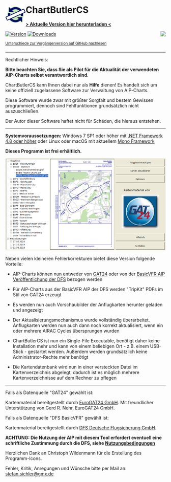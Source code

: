 # ChartButlerCS [<img src="./ChartButlerCS/Icon1.png" width="64" height="64" align="left" />](https://stsichler.github.io/ChartButlerCS/)

[**> Aktuelle Version hier herunterladen <**](https://github.com/stsichler/ChartButlerCS/releases/latest/download/ChartButlerCS.zip)

[![Version](https://img.shields.io/github/v/release/stsichler/ChartButlerCS?label=version&style=for-the-badge)](https://github.com/stsichler/ChartButlerCS/releases/latest/download/ChartButlerCS.zip) [![Downloads](https://img.shields.io/github/downloads/stsichler/ChartButlerCS/latest/total?label=Downloads&style=for-the-badge)](https://github.com/stsichler/ChartButlerCS/releases/latest/download/ChartButlerCS.zip)
[<img src="https://www.paypalobjects.com/de_DE/DE/i/btn/btn_donate_LG.gif" align="right" />](https://www.paypal.com/donate/?hosted_button_id=3QJRLMM3CAWKS)

<sup>[Unterschiede zur Vorgängerversion auf GitHub nachlesen](https://github.com/stsichler/ChartButlerCS/releases)</sup>

---
Rechtlicher Hinweis: 

**Bitte beachten Sie, dass Sie als Pilot für die Aktualität der verwendeten AIP-Charts selbst verantwortlich sind.**

ChartButlerCS kann Ihnen dabei nur als **Hilfe** dienen! Es handelt sich um keine offiziell zugelassene Software zur Verwaltung von AIP-Charts.

Diese Software wurde zwar mit größter Sorgfalt und bestem Gewissen programmiert, dennoch sind Fehlfunktionen grundsätzlich nicht auszuschließen.

Der Autor dieser Software haftet nicht für Schäden, die hieraus entstehen. 

---
**Systemvoraussetzungen:** Windows 7 SP1 oder höher mit [.NET Framework 4.8 oder höher](https://dotnet.microsoft.com/download/dotnet-framework) oder Linux oder macOS mit aktuellem [Mono Framework](https://www.mono-project.com/)

**Dieses Programm ist frei erhältlich.**

![Screenshot](https://github.com/stsichler/ChartButlerCS/raw/master/Screenshot.png)

Neben vielen kleineren Fehlerkorrekturen bietet diese Version folgende Vorteile:

- AIP-Charts können nun entweder von [GAT24](https://www.gat24.de/) oder von der [BasicVFR AIP Veröffentlichung der DFS](https://aip.dfs.de/BasicVFR) bezogen werden

- Für AIP-Charts aus der BasicVFR AIP der DFS werden "TripKit" PDFs im Stil von GAT24 erzeugt

- Es werden nun auch Vorschaubilder der Anflugkarten herunter geladen und angezeigt

- Der Aktualisierungsmechanismus wurde vollständig überarbeitet. Anflugkarten werden nun auch dann noch korrekt aktualisiert, wenn ein oder mehrere AIRAC Cycles übersprungen wurden

- ChartButlerCS ist nun ein Single-File Executable, benötigt daher keine Installation mehr und kann von einem beliebigen Ort - z.B. einem USB-Stick - gestartet werden. Außerdem werden grundsätzlich keine Administrator-Rechte mehr benötigt

- Die Kartendatenbank wird nun in einer versteckten Datei im Kartenverzeichnis abgelegt, dadurch ist es möglich mehrere Kartenverzeichnisse auf dem Rechner zu pflegen

---
Falls als Datenquelle "GAT24" gewählt ist:

Kartenmaterial bereitgestellt durch [EuroGAT24 GmbH](https://www.gat24.de/). 
Mit freundlicher Unterstützung von Gerd R. Nehr, EuroGAT24 GmbH.


Falls als Datenquelle "DFS BasicVFR" gewählt ist:

Kartenmaterial bereitgestellt durch [DFS Deutsche Flugsicherung GmbH](https://aip.dfs.de/BasicVFR).

**ACHTUNG: Die Nutzung der AIP mit diesem Tool erfordert eventuell eine schriftliche Zustimmung durch die DFS, siehe [Nutzungsbedingungen](https://ais.dfs.de/pilotservice/service/information/disclaimer/disclaimer.jsp)**


Herzlichen Dank an Christoph Wildenmann für die Erstellung des Programm-Icons.


Fehler, Kritik, Anregungen und Wünsche bitte per Mail an:
<a href="mailto:stefan.sichler@gmx.de?subject=ChartButlerCS">stefan.sichler@gmx.de</a>

